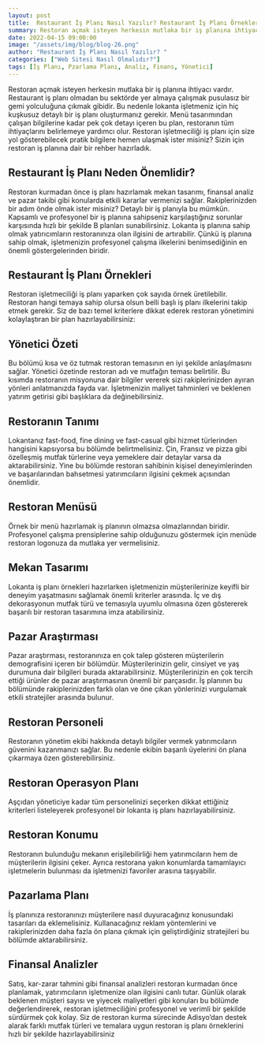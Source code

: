 ```yaml
---
layout: post
title:  Restaurant İş Planı Nasıl Yazılır? Restaurant İş Planı Örnekleri
summary: Restoran açmak isteyen herkesin mutlaka bir iş planına ihtiyacı vardır.
date: 2022-04-15 09:00:00
image: "/assets/img/blog/blog-26.png"
author: "Restaurant İş Planı Nasıl Yazılır? "
categories: ["Web Sitesi Nasıl Olmalıdır?"]
tags: [İş Planı, Pzarlama Planı, Analiz, Finans, Yönetici]
---
```

Restoran açmak isteyen herkesin mutlaka bir iş planına ihtiyacı vardır. Restaurant iş planı olmadan bu sektörde yer almaya çalışmak pusulasız bir gemi yolculuğuna çıkmak gibidir. Bu nedenle lokanta işletmeniz için hiç kuşkusuz detaylı bir iş planı oluşturmanız gerekir. Menü tasarımından çalışan bilgilerine kadar pek çok detayı içeren bu plan, restoranın tüm ihtiyaçlarını belirlemeye yardımcı olur. Restoran işletmeciliği iş planı için size yol gösterebilecek pratik bilgilere hemen ulaşmak ister misiniz? Sizin için restoran iş planına dair bir rehber hazırladık.


## Restaurant İş Planı Neden Önemlidir?

Restoran kurmadan önce iş planı hazırlamak mekan tasarımı, finansal analiz ve pazar takibi gibi konularda etkili kararlar vermenizi sağlar. Rakiplerinizden bir adım önde olmak ister misiniz? Detaylı bir iş planıyla bu mümkün. Kapsamlı ve profesyonel bir iş planına sahipseniz karşılaştığınız sorunlar karşısında hızlı bir şekilde B planları sunabilirsiniz. Lokanta iş planına sahip olmak yatırıcımların restoranınıza olan ilgisini de artırabilir. Çünkü iş planına sahip olmak, işletmenizin profesyonel çalışma ilkelerini benimsediğinin en önemli göstergelerinden biridir.

## Restaurant İş Planı Örnekleri

Restoran işletmeciliği iş planı yaparken çok sayıda örnek üretilebilir. Restoran hangi temaya sahip olursa olsun belli başlı iş planı ilkelerini takip etmek gerekir. Siz de bazı temel kriterlere dikkat ederek restoran yönetimini kolaylaştıran bir plan hazırlayabilirsiniz:

## Yönetici Özeti

Bu bölümü kısa ve öz tutmak restoran temasının en iyi şekilde anlaşılmasını sağlar. Yönetici özetinde restoran adı ve mutfağın teması belirtilir. Bu kısımda restoranın misyonuna dair bilgiler vererek sizi rakiplerinizden ayıran yönleri anlatmanızda fayda var. İşletmenizin maliyet tahminleri ve beklenen yatırım getirisi gibi başlıklara da değinebilirsiniz.

## Restoranın Tanımı

Lokantanız fast-food, fine dining ve fast-casual gibi hizmet türlerinden hangisini kapsıyorsa bu bölümde belirtmelisiniz. Çin, Fransız ve pizza gibi özelleşmiş mutfak türlerine veya yemeklere dair detaylar varsa da aktarabilirsiniz. Yine bu bölümde restoran sahibinin kişisel deneyimlerinden ve başarılarından bahsetmesi yatırımcıların ilgisini çekmek açısından önemlidir.

## Restoran Menüsü

Örnek bir menü hazırlamak iş planının olmazsa olmazlarından biridir. Profesyonel çalışma prensiplerine sahip olduğunuzu göstermek için menüde restoran logonuza da mutlaka yer vermelisiniz.

## Mekan Tasarımı

Lokanta iş planı örnekleri hazırlarken işletmenizin müşterilerinize keyifli bir deneyim yaşatmasını sağlamak önemli kriterler arasında. İç ve dış dekorasyonun mutfak türü ve temasıyla uyumlu olmasına özen göstererek başarılı bir restoran tasarımına imza atabilirsiniz.

## Pazar Araştırması

Pazar araştırması, restoranınıza en çok talep gösteren müşterilerin demografisini içeren bir bölümdür. Müşterilerinizin gelir, cinsiyet ve yaş durumuna dair bilgileri burada aktarabilirsiniz. Müşterilerinizin en çok tercih ettiği ürünler de pazar araştırmasının önemli bir parçasıdır. İş planının bu bölümünde rakiplerinizden farklı olan ve öne çıkan yönlerinizi vurgulamak etkili stratejiler arasında bulunur.

## Restoran Personeli

Restoranın yönetim ekibi hakkında detaylı bilgiler vermek yatırımcıların güvenini kazanmanızı sağlar. Bu nedenle ekibin başarılı üyelerini ön plana çıkarmaya özen gösterebilirsiniz.

## Restoran Operasyon Planı

Aşçıdan yöneticiye kadar tüm personelinizi seçerken dikkat ettiğiniz kriterleri listeleyerek profesyonel bir lokanta iş planı hazırlayabilirsiniz.

## Restoran Konumu

Restoranın bulunduğu mekanın erişilebilirliği hem yatırımcıların hem de müşterilerin ilgisini çeker. Ayrıca restorana yakın konumlarda tamamlayıcı işletmelerin bulunması da işletmenizi favoriler arasına taşıyabilir.

## Pazarlama Planı

İş planınıza restoranınızı müşterilere nasıl duyuracağınız konusundaki tasarıları da eklemelisiniz. Kullanacağınız reklam yöntemlerini ve rakiplerinizden daha fazla ön plana çıkmak için geliştirdiğiniz stratejileri bu bölümde aktarabilirsiniz.

## Finansal Analizler

Satış, kar-zarar tahmini gibi finansal analizleri restoran kurmadan önce planlamak, yatırımcıların işletmenize olan ilgisini canlı tutar. Günlük olarak beklenen müşteri sayısı ve yiyecek maliyetleri gibi konuları bu bölümde değerlendirerek, restoran işletmeciliğini profesyonel ve verimli bir şekilde sürdürmek çok kolay. Siz de restoran kurma sürecinde Adisyo’dan destek alarak farklı mutfak türleri ve temalara uygun restoran iş planı örneklerini hızlı bir şekilde hazırlayabilirsiniz